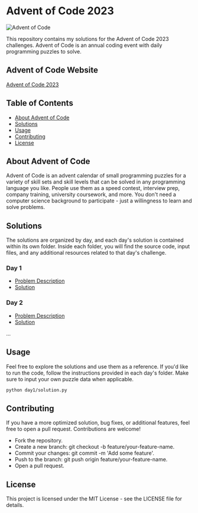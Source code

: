 # Advent of Code 2023

![Advent of Code](https://img.shields.io/badge/Advent%20of%20Code-2023-brightgreen)

This repository contains my solutions for the Advent of Code 2023 challenges. Advent of Code is an annual coding event with daily programming puzzles to solve.

## Advent of Code Website

[Advent of Code 2023](https://adventofcode.com/2023)

## Table of Contents

- [About Advent of Code](#about-advent-of-code)
- [Solutions](#solutions)
- [Usage](#usage)
- [Contributing](#contributing)
- [License](#license)

## About Advent of Code

Advent of Code is an advent calendar of small programming puzzles for a variety of skill sets and skill levels that can be solved in any programming language you like. People use them as a speed contest, interview prep, company training, university coursework, and more. You don't need a computer science background to participate - just a willingness to learn and solve problems.

## Solutions

The solutions are organized by day, and each day's solution is contained within its own folder. Inside each folder, you will find the source code, input files, and any additional resources related to that day's challenge.

### Day 1

- [Problem Description](day1/README.md)
- [Solution](day1/solution.py)

### Day 2

- [Problem Description](day2/README.md)
- [Solution](day2/solution.py)

...

## Usage

Feel free to explore the solutions and use them as a reference. If you'd like to run the code, follow the instructions provided in each day's folder. Make sure to input your own puzzle data when applicable.

```bash
python day1/solution.py
```

## Contributing

If you have a more optimized solution, bug fixes, or additional features, feel free to open a pull request. Contributions are welcome!

- Fork the repository.
- Create a new branch: git checkout -b feature/your-feature-name.
- Commit your changes: git commit -m 'Add some feature'.
- Push to the branch: git push origin feature/your-feature-name.
- Open a pull request.

## License

This project is licensed under the MIT License - see the LICENSE file for details.
